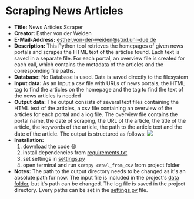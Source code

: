 # Scraping News Articles

* <strong>Title:</strong> News Articles Scraper
* <strong>Creator:</strong> Esther von der Weiden
* <strong>E-Mail-Address:</strong> esther.von-der-weiden@stud.uni-due.de
* <strong>Description:</strong> This Python tool retrieves the homepages of given news portals and scrapes the HTML text of the articles found. Each text is saved in a separate file. For each portal, an overview file is created for each call, which contains the metadata of the articles and the corresponding file paths.
* <strong>Database:</strong> No Database is used. Data is saved directly to the filesystem
* <strong>Input data:</strong> As an Input a csv file with URLs of news portals, the HTML tag to find the articles on the homepage and the tag to find the text of the news articles is needed
* <strong>Output data:</strong> The output consists of several text files containing the HTML text of the articles, a csv file containing an overview of the articles for each portal and a log file. The overview file contains the portal name, the date of scraping, the URL of the article, the title of the article, the keywords of the article, the path to the article text and the date of the article.
The output is structured as follows: [![](https://mermaid.ink/img/pako:eNp1kmFrgzAQhv-K5NNW9A_4YVBYGYO2G3UwGMI4klNDY05irEjpf1_SVGm7ep_Mve89OS93ZJwEspQVinpegbHRepfryEVDxoIqSAk0TwWkBSThkFCDOloEXUONi1BwHUGMQsFz0B1ccoXtPFKAfQTzIUCqYULcgnl7-DigOUjsR6pUOIsLKFeU0KUq8v77Ll2qvcFdlMhKq-baPDt7aauR46j_xxklycvdOGZMV7_2aIi3IN-xd7GY1WhqkMI97NFncqZgoM7mLHXfAkqDOYuDot0CfCrgWKO2mTVuaOUQjOv37Wq5-81Wb5vV9iubShTRPji4graVfFJs5TDjLWY_5Wt3ENTrZWfp20DjLQWoFnN9cu2CS2eD5iy1psOYGerKiqVnR8y6xr_kq3RtQz1lUUhLZhPW97zFMWtA_xCNntMfdTHtsw?type=png)](https://mermaid.live/edit#pako:eNp1kmFrgzAQhv-K5NNW9A_4YVBYGYO2G3UwGMI4klNDY05irEjpf1_SVGm7ep_Mve89OS93ZJwEspQVinpegbHRepfryEVDxoIqSAk0TwWkBSThkFCDOloEXUONi1BwHUGMQsFz0B1ccoXtPFKAfQTzIUCqYULcgnl7-DigOUjsR6pUOIsLKFeU0KUq8v77Ll2qvcFdlMhKq-baPDt7aauR46j_xxklycvdOGZMV7_2aIi3IN-xd7GY1WhqkMI97NFncqZgoM7mLHXfAkqDOYuDot0CfCrgWKO2mTVuaOUQjOv37Wq5-81Wb5vV9iubShTRPji4graVfFJs5TDjLWY_5Wt3ENTrZWfp20DjLQWoFnN9cu2CS2eD5iy1psOYGerKiqVnR8y6xr_kq3RtQz1lUUhLZhPW97zFMWtA_xCNntMfdTHtsw)
* <strong>Installation:</strong>
  1.  download the code :smile:
  2.  install dependencies from [requirements.txt](https://github.com/EstherKuerbis/NewsArticlesScraper/blob/main/requirements.txt)
  3.  set settings in [settings.py](https://github.com/EstherKuerbis/NewsArticlesScraper/blob/main/scraperProject/scraperFiles/settings.py)
  4.  open terminal and run `scrapy crawl_from_csv` from project folder
* <strong>Notes:</strong> The path to the output directory needs to be changed as it's an absolute path for now. The input file is included in the project's [data folder](https://github.com/EstherKuerbis/NewsArticlesScraper/tree/main/scraperProject/scraperFiles/data), but it's path can be changed. The log file is saved in the project directory. Every paths can be set in the [settings.py](https://github.com/EstherKuerbis/NewsArticlesScraper/blob/main/scraperProject/scraperFiles/settings.py) file. 
